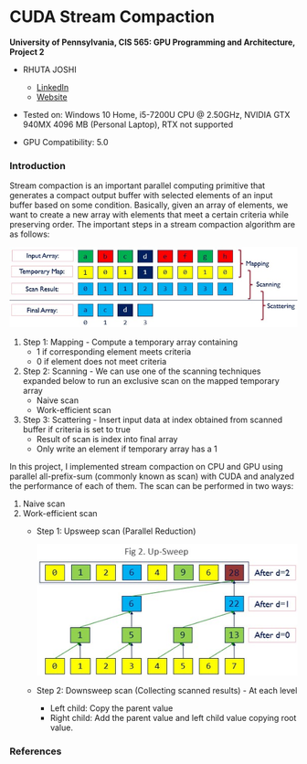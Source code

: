 CUDA Stream Compaction
======================

**University of Pennsylvania, CIS 565: GPU Programming and Architecture, Project 2**

* RHUTA JOSHI
  * [LinkedIn](https://www.linkedin.com/in/rcj9719/)
  * [Website](https://sites.google.com/view/rhuta-joshi)

* Tested on: Windows 10 Home, i5-7200U CPU @ 2.50GHz, NVIDIA GTX 940MX 4096 MB (Personal Laptop), RTX not supported
* GPU Compatibility: 5.0

### Introduction

Stream compaction is an important parallel computing primitive that generates a compact output buffer with selected elements of an input buffer based on some condition. Basically, given an array of elements, we want to create a new array with elements that meet a certain criteria while preserving order.
The important steps in a stream compaction algorithm are as follows:

![](img/stream-compaction.jpg)

1. Step 1: Mapping - Compute a temporary array containing
    - 1 if corresponding element meets criteria
    - 0 if element does not meet criteria
2. Step 2: Scanning - We can use one of the scanning techniques expanded below to run an exclusive scan on the mapped temporary array
    - Naive scan
    - Work-efficient scan
3. Step 3: Scattering - Insert input data at index obtained from scanned buffer if criteria is set to true
    - Result of scan is index into final array
    - Only write an element if temporary array has a 1


In this project, I implemented stream compaction on CPU and GPU using parallel all-prefix-sum (commonly known as scan) with CUDA and analyzed the performance of each of them. The scan can be performed in two ways:

1. Naive scan
2. Work-efficient scan
    - Step 1: Upsweep scan (Parallel Reduction)

        ![](img/upsweep.jpg)

    - Step 2: Downsweep scan (Collecting scanned results) - At each level
        - Left child: Copy the parent value
        - Right child: Add the parent value and left child value copying  root value.

        [](img/downsweep.jpg)




















### References

